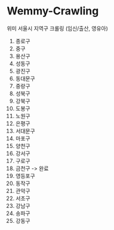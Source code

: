 # Wemmy-Crawling
위미 서울시 지역구 크롤링 (임신/출산, 영유아)

1. 종로구
2. 중구
3. 용산구
4. 성동구
5. 광진구
6. 동대문구
7. 중랑구
8. 성북구
9. 강북구
10. 도봉구
11. 노원구
12. 은평구
13. 서대문구
14. 마포구
15. 양천구
16. 강서구
17. 구로구
18. 금천구 -> 완료
19. 영등포구
20. 동작구
21. 관악구
22. 서초구
23. 강남구
24. 송파구
25. 강동구
